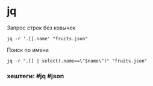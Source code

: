 # jq

Запрос строк без ковычек

~~~~
jq -r '.[].name' "fruits.json"
~~~~

Поиск по имени

~~~~
jq -r ".[] | select(.name==\"$name\")" "fruits.json"
~~~~

### хештеги: #jq #json